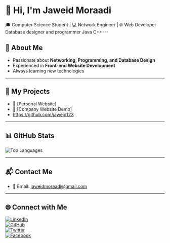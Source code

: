 
# 👋 Hi, I'm Jaweid Moraadi 

🎓 Computer Science Student | 💻 Network Engineer | 🌐 Web Developer
Database designer and programmer Java C++---

## 🚀 About Me
- Passionate about **Networking, Programming, and Database Design**  
- Experienced in **Front-end Website Development**  
- Always learning new technologies  

---

## 📂 My Projects
- 🔗 [Personal Website]
- 🔗 [Company Website Demo]
-   https://github.com/jaweid123

---

## 📊 GitHub Stats
![Top Languages](https://github-readme-stats.vercel.app/api/top-langs/?username=yourusername&layout=compact&theme=tokyonight)

---

## 📬 Contact Me
- 📧 Email: jaweidmoraadi@gmail.com

---

## 🌐 Connect with Me
[![LinkedIn](https://img.shields.io/badge/LinkedIn-0077B5?style=for-the-badge&logo=linkedin&logoColor=white)](https://linkedin.com/in/yourprofile)  
[![GitHub](https://img.shields.io/badge/GitHub-100000?style=for-the-badge&logo=github&logoColor=white)](https://github.com/yourusername)  
[![Twitter](https://img.shields.io/badge/Twitter-1DA1F2?style=for-the-badge&logo=twitter&logoColor=white)](https://twitter.com/yourprofile)  
[![Facebook](https://img.shields.io/badge/Facebook-1877F2?style=for-the-badge&logo=facebook&logoColor=white)](https://facebook.com/yourprofile)
